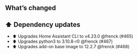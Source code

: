 ## What’s changed

## ⬆️ Dependency updates

- ⬆️ Upgrades Home Assistant CLI to v4.23.0 @frenck (#465)
- ⬆️ Upgrades python3 to 3.10.8-r0 @frenck (#467)
- ⬆️ Upgrades add-on base image to 12.2.7 @frenck (#468)
